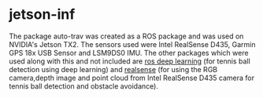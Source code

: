 # jetson-inf
The package auto-trav was created as a ROS package and was used on NVIDIA's Jetson TX2. The sensors used were Intel RealSense D435, Garmin GPS 18x USB Sensor and LSM9DS0 IMU. The other packages which were used along with this and not included are [ros deep learning](https://github.com/dusty-nv/ros_deep_learning) (for tennis ball detection using deep learning) and [realsense](https://github.com/IntelRealSense/realsense-ros) (for using the RGB camera,depth image and point cloud from Intel RealSense D435 camera for tennis ball detection and obstacle avoidance).
